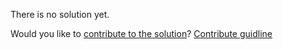 
There is no solution yet.

Would you like to [contribute to the solution](https://github.com/BFEdev/BFE.dev-solutions/blob/main/quiz/array-length_en.md)? [Contribute guidline](https://github.com/BFEdev/BFE.dev-solutions#how-to-contribute)
